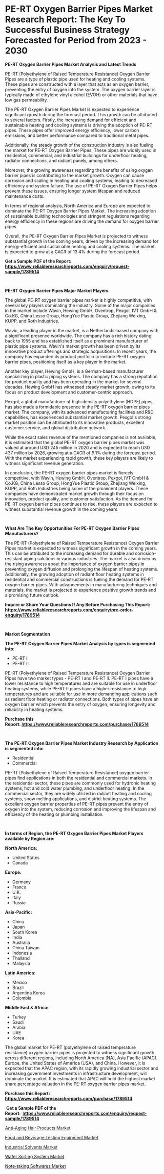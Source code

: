 <p><h1>PE-RT Oxygen Barrier Pipes Market Research Report: The Key To Successful Business Strategy Forecasted for Period from 2023 - 2030</h1></p><p><strong>PE-RT Oxygen Barrier Pipes Market Analysis and Latest Trends</strong></p>
<p><p>PE-RT (Polyethylene of Raised Temperature Resistance) Oxygen Barrier Pipes are a type of plastic pipe used for heating and cooling systems. These pipes are constructed with a layer that acts as an oxygen barrier, preventing the entry of oxygen into the system. The oxygen barrier layer is typically made of ethylene vinyl alcohol (EVOH) or other materials that have low gas permeability.</p><p>The PE-RT Oxygen Barrier Pipes Market is expected to experience significant growth during the forecast period. This growth can be attributed to several factors. Firstly, the increasing demand for efficient and sustainable heating and cooling systems is driving the adoption of PE-RT pipes. These pipes offer improved energy efficiency, lower carbon emissions, and better performance compared to traditional metal pipes.</p><p>Additionally, the steady growth of the construction industry is also fueling the market for PE-RT Oxygen Barrier Pipes. These pipes are widely used in residential, commercial, and industrial buildings for underfloor heating, radiator connections, and radiant panels, among others.</p><p>Moreover, the growing awareness regarding the benefits of using oxygen barrier pipes is contributing to the market growth. Oxygen can cause corrosion and scaling in heating and cooling systems, leading to decreased efficiency and system failure. The use of PE-RT Oxygen Barrier Pipes helps prevent these issues, ensuring longer system lifespan and reduced maintenance costs.</p><p>In terms of regional analysis, North America and Europe are expected to dominate the PE-RT Oxygen Barrier Pipes Market. The increasing adoption of sustainable building technologies and stringent regulations regarding energy efficiency in these regions are driving the demand for oxygen barrier pipes.</p><p>Overall, the PE-RT Oxygen Barrier Pipes Market is projected to witness substantial growth in the coming years, driven by the increasing demand for energy-efficient and sustainable heating and cooling systems. The market is expected to grow at a CAGR of 13.4% during the forecast period.</p></p>
<p><strong>Get a Sample PDF of the Report:&nbsp; <a href="https://www.reliableresearchreports.com/enquiry/request-sample/1789514">https://www.reliableresearchreports.com/enquiry/request-sample/1789514</a></strong></p>
<p>&nbsp;</p>
<p><strong>PE-RT Oxygen Barrier Pipes Major Market Players</strong></p>
<p><p>The global PE-RT oxygen barrier pipes market is highly competitive, with several key players dominating the industry. Some of the major companies in the market include Wavin, Hewing GmbH, Oventrop, Pexgol, IVT GmbH & Co.KG, China Lesso Group, HongYue Plastic Group, Zhejiang Weixing, KUPP, and Roth Industries.</p><p>Wavin, a leading player in the market, is a Netherlands-based company with a significant presence worldwide. The company has a rich history dating back to 1955 and has established itself as a prominent manufacturer of plastic pipe systems. Wavin's market growth has been driven by its innovative product offerings and strategic acquisitions. In recent years, the company has expanded its product portfolio to include PE-RT oxygen barrier pipes, positioning itself as a key player in the market.</p><p>Another key player, Hewing GmbH, is a German-based manufacturer specializing in plastic piping systems. The company has a strong reputation for product quality and has been operating in the market for several decades. Hewing GmbH has witnessed steady market growth, owing to its focus on product development and customer-centric approach.</p><p>Pexgol, a global manufacturer of high-density polyethylene (HDPE) pipes, has also made a formidable presence in the PE-RT oxygen barrier pipes market. The company, with its advanced manufacturing facilities and R&D capabilities, has experienced substantial market growth. Pexgol's strong market position can be attributed to its innovative products, excellent customer service, and global distribution network.</p><p>While the exact sales revenue of the mentioned companies is not available, it is estimated that the global PE-RT oxygen barrier pipes market was valued at around USD 245 million in 2020 and is expected to reach USD 437 million by 2026, growing at a CAGR of 9.1% during the forecast period. With the market experiencing rapid growth, these key players are likely to witness significant revenue generation.</p><p>In conclusion, the PE-RT oxygen barrier pipes market is fiercely competitive, with Wavin, Hewing GmbH, Oventrop, Pexgol, IVT GmbH & Co.KG, China Lesso Group, HongYue Plastic Group, Zhejiang Weixing, KUPP, and Roth Industries being some of the prominent players. These companies have demonstrated market growth through their focus on innovation, product quality, and customer satisfaction. As the demand for PE-RT oxygen barrier pipes continues to rise, these players are expected to witness substantial revenue growth in the coming years.</p></p>
<p>&nbsp;</p>
<p><strong>What Are The Key Opportunities For PE-RT Oxygen Barrier Pipes Manufacturers?</strong></p>
<p><p>The PE-RT (Polyethylene of Raised Temperature Resistance) Oxygen Barrier Pipes market is expected to witness significant growth in the coming years. This can be attributed to the increasing demand for durable and corrosion-resistant piping solutions in various industries. The market is also driven by the rising awareness about the importance of oxygen barrier pipes in preventing oxygen diffusion and prolonging the lifespan of heating systems. Additionally, the growing adoption of radiant floor heating systems in residential and commercial constructions is fueling the demand for PE-RT oxygen barrier pipes. With advancements in manufacturing techniques and materials, the market is projected to experience positive growth trends and a promising future outlook.</p></p>
<p><strong>Inquire or Share Your Questions If Any Before Purchasing This Report: <a href="https://www.reliableresearchreports.com/enquiry/pre-order-enquiry/1789514">https://www.reliableresearchreports.com/enquiry/pre-order-enquiry/1789514</a></strong></p>
<p>&nbsp;</p>
<p><strong>Market Segmentation</strong></p>
<p><strong>The PE-RT Oxygen Barrier Pipes Market Analysis by types is segmented into:</strong></p>
<p><ul><li>PE-RT Ⅰ</li><li>PE-RT Ⅱ</li></ul></p>
<p><p>PE-RT (Polyethylene of Raised Temperature Resistance) Oxygen Barrier Pipes have two market types - PE-RT Ⅰ and PE-RT Ⅱ. PE-RT Ⅰ pipes have a lower resistance to high temperatures and are suitable for use in underfloor heating systems, while PE-RT Ⅱ pipes have a higher resistance to high temperatures and are suitable for use in more demanding applications such as radiant floor heating or radiator connections. Both types of pipes have an oxygen barrier which prevents the entry of oxygen, ensuring longevity and reliability in heating systems.</p></p>
<p><strong>Purchase this Report:&nbsp;<a href="https://www.reliableresearchreports.com/purchase/1789514">https://www.reliableresearchreports.com/purchase/1789514</a></strong></p>
<p>&nbsp;</p>
<p><strong>The PE-RT Oxygen Barrier Pipes Market Industry Research by Application is segmented into:</strong></p>
<p><ul><li>Residential</li><li>Commercial</li></ul></p>
<p><p>PE-RT (Polyethylene of Raised Temperature Resistance) oxygen barrier pipes find applications in both the residential and commercial markets. In the residential sector, these pipes are commonly used for hydronic heating systems, hot and cold water plumbing, and underfloor heating. In the commercial sector, they are widely utilized in radiant heating and cooling systems, snow melting applications, and district heating systems. The excellent oxygen barrier properties of PE-RT pipes prevent the entry of oxygen into the system, reducing corrosion and improving the lifespan and efficiency of the heating or plumbing installation.</p></p>
<p>&nbsp;</p>
<p><strong>In terms of Region, the PE-RT Oxygen Barrier Pipes Market Players available by Region are:</strong></p>
<p>
    <p> <strong> North America: </strong>
        <ul>
            <li>United States</li>
            <li>Canada</li>
        </ul>
        </p> 
    <p> <strong> Europe: </strong>
        <ul>
            <li>Germany</li>
            <li>France</li>
            <li>U.K.</li>
            <li>Italy</li>
            <li>Russia</li>
        </ul>
        </p> 
    <p> <strong> Asia-Pacific: </strong>
        <ul>
            <li>China</li>
            <li>Japan</li>
            <li>South Korea</li>
            <li>India</li>
            <li>Australia</li>
            <li>China Taiwan</li>
            <li>Indonesia</li>
            <li>Thailand</li>
            <li>Malaysia</li>
        </ul>
        </p> 
    <p> <strong> Latin America: </strong>
        <ul>
            <li>Mexico</li>
            <li>Brazil</li>
            <li>Argentina Korea</li>
            <li>Colombia</li>
        </ul>
        </p> 
    <p> <strong> Middle East & Africa: </strong>
        <ul>
            <li>Turkey</li>
            <li>Saudi</li>
            <li>Arabia</li>
            <li>UAE</li>
            <li>Korea</li>
        </ul>
    </p>
    </p>
<p><p>The global market for PE-RT (polyethylene of raised temperature resistance) oxygen barrier pipes is projected to witness significant growth across different regions, including North America (NA), Asia Pacific (APAC), Europe, the United States of America (USA), and China. However, it is expected that the APAC region, with its rapidly growing industrial sector and increasing government investments in infrastructure development, will dominate the market. It is estimated that APAC will hold the highest market share percentage valuation in the PE-RT oxygen barrier pipes market.</p></p>
<p><strong>Purchase this Report: <a href="https://www.reliableresearchreports.com/purchase/1789514">https://www.reliableresearchreports.com/purchase/1789514</a></strong></p>
<p>&nbsp;<strong>Get a Sample PDF of the Report:&nbsp;&nbsp;<a href="https://www.reliableresearchreports.com/enquiry/request-sample/1789514">https://www.reliableresearchreports.com/enquiry/request-sample/1789514</a></strong></p>
<p><strong></strong></p>
<p><p><a href="https://medium.com/@maeganbraun/anti-aging-hair-products-market-report-reveals-the-latest-trends-and-growth-opportunities-of-this-bae08108b1d7">Anti-Aging Hair Products Market</a></p><p><a href="https://www.linkedin.com/pulse/food-beverage-testing-equipment-market-research-report/">Food and Beverage Testing Equipment Market</a></p><p><a href="https://medium.com/@toneygrimes2023/industrial-solvents-nbsp-market-focuses-on-market-share-size-and-projected-forecast-till-2030-5259183506b8">Industrial Solvents Market</a></p><p><a href="https://github.com/Krish2023na/Market-Research-Report-List-1/blob/main/wafer-sorting-system-market.md">Wafer Sorting System Market</a></p><p><a href="https://www.linkedin.com/pulse/note-taking-softwares-market-research-report-unlocks/">Note-taking Softwares Market</a></p></p>